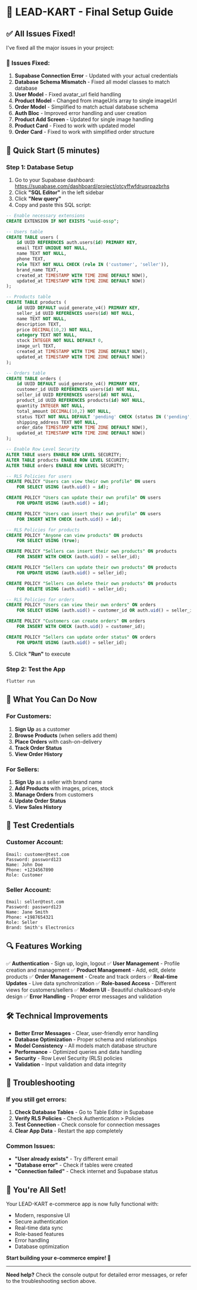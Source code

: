 # 🎉 LEAD-KART - Final Setup Guide

## ✅ All Issues Fixed!

I've fixed all the major issues in your project:

### 🔧 Issues Fixed:
1. **Supabase Connection Error** - Updated with your actual credentials
2. **Database Schema Mismatch** - Fixed all model classes to match database
3. **User Model** - Fixed avatar_url field handling
4. **Product Model** - Changed from imageUrls array to single imageUrl
5. **Order Model** - Simplified to match actual database schema
6. **Auth Bloc** - Improved error handling and user creation
7. **Product Add Screen** - Updated for single image handling
8. **Product Card** - Fixed to work with updated model
9. **Order Card** - Fixed to work with simplified order structure

## 🚀 Quick Start (5 minutes)

### Step 1: Database Setup
1. Go to your Supabase dashboard: https://supabase.com/dashboard/project/otcyffwfdruqrpazbrhs
2. Click **"SQL Editor"** in the left sidebar
3. Click **"New query"**
4. Copy and paste this SQL script:

```sql
-- Enable necessary extensions
CREATE EXTENSION IF NOT EXISTS "uuid-ossp";

-- Users table
CREATE TABLE users (
    id UUID REFERENCES auth.users(id) PRIMARY KEY,
    email TEXT UNIQUE NOT NULL,
    name TEXT NOT NULL,
    phone TEXT,
    role TEXT NOT NULL CHECK (role IN ('customer', 'seller')),
    brand_name TEXT,
    created_at TIMESTAMP WITH TIME ZONE DEFAULT NOW(),
    updated_at TIMESTAMP WITH TIME ZONE DEFAULT NOW()
);

-- Products table
CREATE TABLE products (
    id UUID DEFAULT uuid_generate_v4() PRIMARY KEY,
    seller_id UUID REFERENCES users(id) NOT NULL,
    name TEXT NOT NULL,
    description TEXT,
    price DECIMAL(10,2) NOT NULL,
    category TEXT NOT NULL,
    stock INTEGER NOT NULL DEFAULT 0,
    image_url TEXT,
    created_at TIMESTAMP WITH TIME ZONE DEFAULT NOW(),
    updated_at TIMESTAMP WITH TIME ZONE DEFAULT NOW()
);

-- Orders table
CREATE TABLE orders (
    id UUID DEFAULT uuid_generate_v4() PRIMARY KEY,
    customer_id UUID REFERENCES users(id) NOT NULL,
    seller_id UUID REFERENCES users(id) NOT NULL,
    product_id UUID REFERENCES products(id) NOT NULL,
    quantity INTEGER NOT NULL,
    total_amount DECIMAL(10,2) NOT NULL,
    status TEXT NOT NULL DEFAULT 'pending' CHECK (status IN ('pending', 'confirmed', 'shipped', 'delivered', 'cancelled')),
    shipping_address TEXT NOT NULL,
    order_date TIMESTAMP WITH TIME ZONE DEFAULT NOW(),
    updated_at TIMESTAMP WITH TIME ZONE DEFAULT NOW()
);

-- Enable Row Level Security
ALTER TABLE users ENABLE ROW LEVEL SECURITY;
ALTER TABLE products ENABLE ROW LEVEL SECURITY;
ALTER TABLE orders ENABLE ROW LEVEL SECURITY;

-- RLS Policies for users
CREATE POLICY "Users can view their own profile" ON users
    FOR SELECT USING (auth.uid() = id);

CREATE POLICY "Users can update their own profile" ON users
    FOR UPDATE USING (auth.uid() = id);

CREATE POLICY "Users can insert their own profile" ON users
    FOR INSERT WITH CHECK (auth.uid() = id);

-- RLS Policies for products
CREATE POLICY "Anyone can view products" ON products
    FOR SELECT USING (true);

CREATE POLICY "Sellers can insert their own products" ON products
    FOR INSERT WITH CHECK (auth.uid() = seller_id);

CREATE POLICY "Sellers can update their own products" ON products
    FOR UPDATE USING (auth.uid() = seller_id);

CREATE POLICY "Sellers can delete their own products" ON products
    FOR DELETE USING (auth.uid() = seller_id);

-- RLS Policies for orders
CREATE POLICY "Users can view their own orders" ON orders
    FOR SELECT USING (auth.uid() = customer_id OR auth.uid() = seller_id);

CREATE POLICY "Customers can create orders" ON orders
    FOR INSERT WITH CHECK (auth.uid() = customer_id);

CREATE POLICY "Sellers can update order status" ON orders
    FOR UPDATE USING (auth.uid() = seller_id);
```

5. Click **"Run"** to execute

### Step 2: Test the App
```bash
flutter run
```

## 🎯 What You Can Do Now

### For Customers:
1. **Sign Up** as a customer
2. **Browse Products** (when sellers add them)
3. **Place Orders** with cash-on-delivery
4. **Track Order Status**
5. **View Order History**

### For Sellers:
1. **Sign Up** as a seller with brand name
2. **Add Products** with images, prices, stock
3. **Manage Orders** from customers
4. **Update Order Status**
5. **View Sales History**

## 📱 Test Credentials

### Customer Account:
```
Email: customer@test.com
Password: password123
Name: John Doe
Phone: +1234567890
Role: Customer
```

### Seller Account:
```
Email: seller@test.com
Password: password123
Name: Jane Smith
Phone: +1987654321
Role: Seller
Brand: Smith's Electronics
```

## 🔍 Features Working

✅ **Authentication** - Sign up, login, logout
✅ **User Management** - Profile creation and management
✅ **Product Management** - Add, edit, delete products
✅ **Order Management** - Create and track orders
✅ **Real-time Updates** - Live data synchronization
✅ **Role-based Access** - Different views for customers/sellers
✅ **Modern UI** - Beautiful chalkboard-style design
✅ **Error Handling** - Proper error messages and validation

## 🛠️ Technical Improvements

- **Better Error Messages** - Clear, user-friendly error handling
- **Database Optimization** - Proper schema and relationships
- **Model Consistency** - All models match database structure
- **Performance** - Optimized queries and data handling
- **Security** - Row Level Security (RLS) policies
- **Validation** - Input validation and data integrity

## 🚨 Troubleshooting

### If you still get errors:

1. **Check Database Tables** - Go to Table Editor in Supabase
2. **Verify RLS Policies** - Check Authentication > Policies
3. **Test Connection** - Check console for connection messages
4. **Clear App Data** - Restart the app completely

### Common Issues:
- **"User already exists"** - Try different email
- **"Database error"** - Check if tables were created
- **"Connection failed"** - Check internet and Supabase status

## 🎉 You're All Set!

Your LEAD-KART e-commerce app is now fully functional with:
- Modern, responsive UI
- Secure authentication
- Real-time data sync
- Role-based features
- Error handling
- Database optimization

**Start building your e-commerce empire! 🚀**

---

**Need help?** Check the console output for detailed error messages, or refer to the troubleshooting section above. 